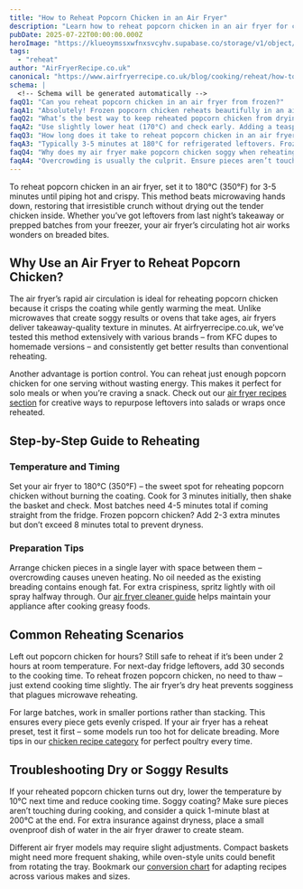 ```yaml
---
title: "How to Reheat Popcorn Chicken in an Air Fryer"
description: "Learn how to reheat popcorn chicken in an air fryer for crispy results every time. Perfect temperature, timing, and tips to avoid drying out."
pubDate: 2025-07-22T00:00:00.000Z
heroImage: "https://klueoymssxwfnxsvcyhv.supabase.co/storage/v1/object/public/Shmucket/how-to-reheat-popcorn-chicken-in-air-fryer.png"
tags:
  - "reheat"
author: "AirFryerRecipe.co.uk"
canonical: "https://www.airfryerrecipe.co.uk/blog/cooking/reheat/how-to-reheat-popcorn-chicken-in-air-fryer"
schema: |
  <!-- Schema will be generated automatically -->
faqQ1: "Can you reheat popcorn chicken in an air fryer from frozen?"
faqA1: "Absolutely! Frozen popcorn chicken reheats beautifully in an air fryer at 180°C for 6-8 minutes. No thawing needed – just shake the basket halfway through for even crisping."
faqQ2: "What’s the best way to keep reheated popcorn chicken from drying out?"
faqA2: "Use slightly lower heat (170°C) and check early. Adding a teaspoon of water to the air fryer drawer creates gentle steam that prevents dryness while maintaining crispiness."
faqQ3: "How long does it take to reheat popcorn chicken in an air fryer?"
faqA3: "Typically 3-5 minutes at 180°C for refrigerated leftovers. Frozen takes 6-8 minutes. Always check internal temperature reaches 75°C for food safety."
faqQ4: "Why does my air fryer make popcorn chicken soggy when reheating?"
faqA4: "Overcrowding is usually the culprit. Ensure pieces aren’t touching and cook in batches if needed. Also check your air fryer’s vents aren’t blocked by grease buildup."
---
```

<p>To reheat popcorn chicken in an air fryer, set it to 180°C (350°F) for 3-5 minutes until piping hot and crispy. This method beats microwaving hands down, restoring that irresistible crunch without drying out the tender chicken inside. Whether you’ve got leftovers from last night’s takeaway or prepped batches from your freezer, your air fryer’s circulating hot air works wonders on breaded bites.</p>

<h2>Why Use an Air Fryer to Reheat Popcorn Chicken?</h2>
<p>The air fryer’s rapid air circulation is ideal for reheating popcorn chicken because it crisps the coating while gently warming the meat. Unlike microwaves that create soggy results or ovens that take ages, air fryers deliver takeaway-quality texture in minutes. At airfryerrecipe.co.uk, we’ve tested this method extensively with various brands – from KFC dupes to homemade versions – and consistently get better results than conventional reheating.</p>
<p>Another advantage is portion control. You can reheat just enough popcorn chicken for one serving without wasting energy. This makes it perfect for solo meals or when you’re craving a snack. Check out our <a href=https://www.airfryerrecipe.co.uk/recipes>air fryer recipes section</a> for creative ways to repurpose leftovers into salads or wraps once reheated.</p>

<h2>Step-by-Step Guide to Reheating</h2>
<h3>Temperature and Timing</h3>
<p>Set your air fryer to 180°C (350°F) – the sweet spot for reheating popcorn chicken without burning the coating. Cook for 3 minutes initially, then shake the basket and check. Most batches need 4-5 minutes total if coming straight from the fridge. Frozen popcorn chicken? Add 2-3 extra minutes but don’t exceed 8 minutes total to prevent dryness.</p>

<h3>Preparation Tips</h3>
<p>Arrange chicken pieces in a single layer with space between them – overcrowding causes uneven heating. No oil needed as the existing breading contains enough fat. For extra crispiness, spritz lightly with oil spray halfway through. Our <a href=https://www.airfryerrecipe.co.uk/air-fryer-cleaner>air fryer cleaner guide</a> helps maintain your appliance after cooking greasy foods.</p>

<h2>Common Reheating Scenarios</h2>
<p>Left out popcorn chicken for hours? Still safe to reheat if it’s been under 2 hours at room temperature. For next-day fridge leftovers, add 30 seconds to the cooking time. To reheat frozen popcorn chicken, no need to thaw – just extend cooking time slightly. The air fryer’s dry heat prevents sogginess that plagues microwave reheating.</p>
<p>For large batches, work in smaller portions rather than stacking. This ensures every piece gets evenly crisped. If your air fryer has a reheat preset, test it first – some models run too hot for delicate breading. More tips in our <a href=https://www.airfryerrecipe.co.uk/recipe-category/chicken>chicken recipe category</a> for perfect poultry every time.</p>

<h2>Troubleshooting Dry or Soggy Results</h2>
<p>If your reheated popcorn chicken turns out dry, lower the temperature by 10°C next time and reduce cooking time. Soggy coating? Make sure pieces aren’t touching during cooking, and consider a quick 1-minute blast at 200°C at the end. For extra insurance against dryness, place a small ovenproof dish of water in the air fryer drawer to create steam.</p>
<p>Different air fryer models may require slight adjustments. Compact baskets might need more frequent shaking, while oven-style units could benefit from rotating the tray. Bookmark our <a href=https://www.airfryerrecipe.co.uk/air-fryer-conversion-chart>conversion chart</a> for adapting recipes across various makes and sizes.</p>
